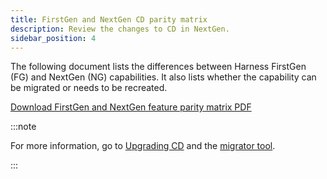 ```yaml
---
title: FirstGen and NextGen CD parity matrix
description: Review the changes to CD in NextGen.
sidebar_position: 4
---
```


The following document lists the differences between Harness FirstGen (FG) and NextGen (NG) capabilities. It also lists whether the capability can be migrated or needs to be recreated.

[Download FirstGen and NextGen feature parity matrix PDF](./static/FirstGen%20and%20NextGen%20feature%20parity%20matrix.pdf)

:::note

For more information, go to [Upgrading CD](https://developer.harness.io/docs/category/upgrading-cd) and the [migrator tool](https://github.com/harness/migrator).

:::


